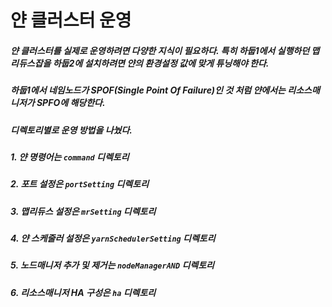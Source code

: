 # 얀 클러스터 운영
##### 얀 클러스터를 실제로 운영하려면 다양한 지식이 필요하다. 특히 하둡1에서 실행하던 맵리듀스잡을 하둡2에 설치하려면 얀의 환경설정 값에 맞게 튜닝해야 한다. 
##### 하둡1에서 네임노드가 SPOF(Single Point Of Failure)인 것 처럼 얀에서는 리소스매니저가 SPFO에 해당한다.
##### 디렉토리별로 운영 방법을 나눴다.
##### 1. 얀 명령어는 `command` 디렉토리
##### 2. 포트 설정은 `portSetting` 디렉토리
##### 3. 맵리듀스 설정은 `mrSetting` 디렉토리
##### 4. 얀 스케줄러 설정은 `yarnSchedulerSetting` 디렉토리
##### 5. 노드매니저 추가 및 제거는 `nodeManagerAND` 디렉토리
##### 6. 리소스매니저 HA 구성은 `ha` 디렉토리
